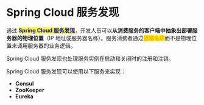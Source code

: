 # Spring Cloud 服务发现

通过 <mark style="color:blue;">**Spring Cloud 服务发现**</mark>，开发人员可以**从消费服务的客户端中抽象出部署服务器的物理位置**（IP 地址或服务器名称）。服务消费者通过<mark style="color:orange;">**逻辑名称**</mark>而不是物理位置来调用服务器的业务逻辑。

Spring Cloud 服务发现也处理服务实例在启动和关闭时的注册和注销。

Spring Cloud 服务发现可以使用以下服务来实现：

* **Consul**
* **ZooKeeper**
* **Eureka**
